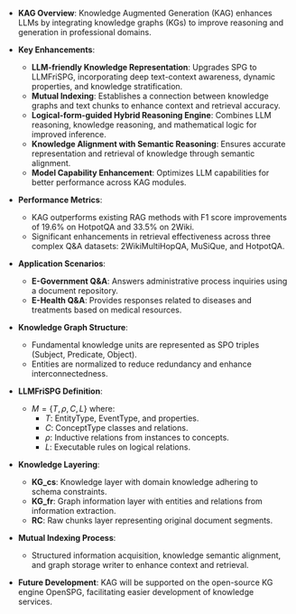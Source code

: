 - **KAG Overview**: Knowledge Augmented Generation (KAG) enhances LLMs by integrating knowledge graphs (KGs) to improve reasoning and generation in professional domains.
  
- **Key Enhancements**:
  - **LLM-friendly Knowledge Representation**: Upgrades SPG to LLMFriSPG, incorporating deep text-context awareness, dynamic properties, and knowledge stratification.
  - **Mutual Indexing**: Establishes a connection between knowledge graphs and text chunks to enhance context and retrieval accuracy.
  - **Logical-form-guided Hybrid Reasoning Engine**: Combines LLM reasoning, knowledge reasoning, and mathematical logic for improved inference.
  - **Knowledge Alignment with Semantic Reasoning**: Ensures accurate representation and retrieval of knowledge through semantic alignment.
  - **Model Capability Enhancement**: Optimizes LLM capabilities for better performance across KAG modules.

- **Performance Metrics**:
  - KAG outperforms existing RAG methods with F1 score improvements of 19.6% on HotpotQA and 33.5% on 2Wiki.
  - Significant enhancements in retrieval effectiveness across three complex Q&A datasets: 2WikiMultiHopQA, MuSiQue, and HotpotQA.

- **Application Scenarios**:
  - **E-Government Q&A**: Answers administrative process inquiries using a document repository.
  - **E-Health Q&A**: Provides responses related to diseases and treatments based on medical resources.

- **Knowledge Graph Structure**:
  - Fundamental knowledge units are represented as SPO triples (Subject, Predicate, Object).
  - Entities are normalized to reduce redundancy and enhance interconnectedness.

- **LLMFriSPG Definition**:
  - $M = \{T, ρ, C, L\}$ where:
    - $T$: EntityType, EventType, and properties.
    - $C$: ConceptType classes and relations.
    - $ρ$: Inductive relations from instances to concepts.
    - $L$: Executable rules on logical relations.

- **Knowledge Layering**:
  - **KG_cs**: Knowledge layer with domain knowledge adhering to schema constraints.
  - **KG_fr**: Graph information layer with entities and relations from information extraction.
  - **RC**: Raw chunks layer representing original document segments.

- **Mutual Indexing Process**:
  - Structured information acquisition, knowledge semantic alignment, and graph storage writer to enhance context and retrieval.

- **Future Development**: KAG will be supported on the open-source KG engine OpenSPG, facilitating easier development of knowledge services.